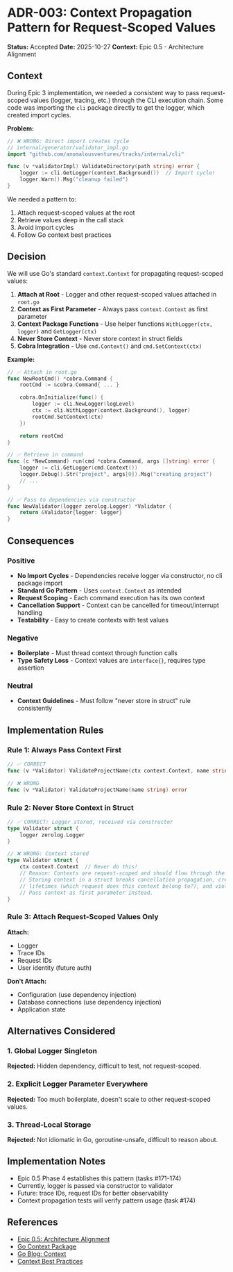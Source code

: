 # ADR-003: Context Propagation Pattern for Request-Scoped Values

**Status:** Accepted
**Date:** 2025-10-27
**Context:** Epic 0.5 - Architecture Alignment

## Context

During Epic 3 implementation, we needed a consistent way to pass request-scoped values (logger, tracing, etc.) through the CLI execution chain. Some code was importing the `cli` package directly to get the logger, which created import cycles.

**Problem:**

```go
// ❌ WRONG: Direct import creates cycle
// internal/generator/validator_impl.go
import "github.com/anomalousventures/tracks/internal/cli"

func (v *validatorImpl) ValidateDirectory(path string) error {
    logger := cli.GetLogger(context.Background())  // Import cycle!
    logger.Warn().Msg("cleanup failed")
}
```

We needed a pattern to:

1. Attach request-scoped values at the root
2. Retrieve values deep in the call stack
3. Avoid import cycles
4. Follow Go context best practices

## Decision

We will use Go's standard `context.Context` for propagating request-scoped values:

1. **Attach at Root** - Logger and other request-scoped values attached in `root.go`
2. **Context as First Parameter** - Always pass `context.Context` as first parameter
3. **Context Package Functions** - Use helper functions `WithLogger(ctx, logger)` and `GetLogger(ctx)`
4. **Never Store Context** - Never store context in struct fields
5. **Cobra Integration** - Use `cmd.Context()` and `cmd.SetContext(ctx)`

**Example:**

```go
// ✅ Attach in root.go
func NewRootCmd() *cobra.Command {
    rootCmd := &cobra.Command{ ... }

    cobra.OnInitialize(func() {
        logger := cli.NewLogger(logLevel)
        ctx := cli.WithLogger(context.Background(), logger)
        rootCmd.SetContext(ctx)
    })

    return rootCmd
}

// ✅ Retrieve in command
func (c *NewCommand) run(cmd *cobra.Command, args []string) error {
    logger := cli.GetLogger(cmd.Context())
    logger.Debug().Str("project", args[0]).Msg("creating project")
    // ...
}

// ✅ Pass to dependencies via constructor
func NewValidator(logger zerolog.Logger) *Validator {
    return &Validator{logger: logger}
}
```

## Consequences

### Positive

- **No Import Cycles** - Dependencies receive logger via constructor, no cli package import
- **Standard Go Pattern** - Uses `context.Context` as intended
- **Request Scoping** - Each command execution has its own context
- **Cancellation Support** - Context can be cancelled for timeout/interrupt handling
- **Testability** - Easy to create contexts with test values

### Negative

- **Boilerplate** - Must thread context through function calls
- **Type Safety Loss** - Context values are `interface{}`, requires type assertion

### Neutral

- **Context Guidelines** - Must follow "never store in struct" rule consistently

## Implementation Rules

### Rule 1: Always Pass Context First

```go
// ✅ CORRECT
func (v *Validator) ValidateProjectName(ctx context.Context, name string) error

// ❌ WRONG
func (v *Validator) ValidateProjectName(name string) error
```

### Rule 2: Never Store Context in Struct

```go
// ✅ CORRECT: Logger stored, received via constructor
type Validator struct {
    logger zerolog.Logger
}

// ❌ WRONG: Context stored
type Validator struct {
    ctx context.Context  // Never do this!
    // Reason: Contexts are request-scoped and should flow through the call chain.
    // Storing context in a struct breaks cancellation propagation, creates confusing
    // lifetimes (which request does this context belong to?), and violates Go best practices.
    // Pass context as first parameter instead.
}
```

### Rule 3: Attach Request-Scoped Values Only

**Attach:**

- Logger
- Trace IDs
- Request IDs
- User identity (future auth)

**Don't Attach:**

- Configuration (use dependency injection)
- Database connections (use dependency injection)
- Application state

## Alternatives Considered

### 1. Global Logger Singleton

**Rejected:** Hidden dependency, difficult to test, not request-scoped.

### 2. Explicit Logger Parameter Everywhere

**Rejected:** Too much boilerplate, doesn't scale to other request-scoped values.

### 3. Thread-Local Storage

**Rejected:** Not idiomatic in Go, goroutine-unsafe, difficult to reason about.

## Implementation Notes

- Epic 0.5 Phase 4 establishes this pattern (tasks #171-174)
- Currently, logger is passed via constructor to validator
- Future: trace IDs, request IDs for better observability
- Context propagation tests will verify pattern usage (task #174)

## References

- [Epic 0.5: Architecture Alignment](../roadmap/phases/0-foundation/epics/0.5-architecture-alignment.md)
- [Go Context Package](https://pkg.go.dev/context)
- [Go Blog: Context](https://go.dev/blog/context)
- [Context Best Practices](https://go.dev/blog/context-and-structs)
